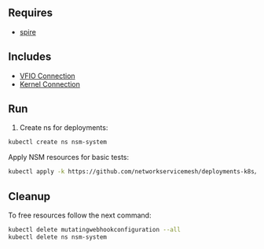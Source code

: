## Requires

- [spire](../spire)

## Includes

- [VFIO Connection](../use-cases/Vfio2Noop)
- [Kernel Connection](../use-cases/SriovKernel2Noop)

## Run

1. Create ns for deployments:
```bash
kubectl create ns nsm-system
```

Apply NSM resources for basic tests:
```bash
kubectl apply -k https://github.com/networkservicemesh/deployments-k8s/examples/sriov?ref=020bfd5ea504fabf77ea2793aa9a0fbb9b07ea7b
```

## Cleanup

To free resources follow the next command:
```bash
kubectl delete mutatingwebhookconfiguration --all
kubectl delete ns nsm-system
```
